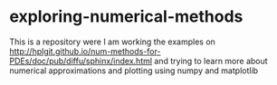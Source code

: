 # exploring-numerical-methods
This is a repository were I am working the examples on http://hplgit.github.io/num-methods-for-PDEs/doc/pub/diffu/sphinx/index.html and trying to learn more about numerical approximations and plotting using numpy and matplotlib